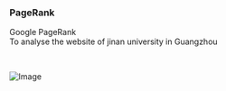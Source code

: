 ### PageRank
Google PageRank<br>
To analyse the website of jinan university in Guangzhou<br>

<br>

![Image](http://www.jsphlim.cn/docs/5.png)
